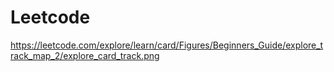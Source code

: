 # Leetcode

https://leetcode.com/explore/learn/card/Figures/Beginners_Guide/explore_track_map_2/explore_card_track.png